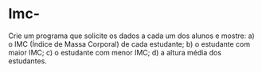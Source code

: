 # Imc-
Crie um programa que solicite os dados a cada um dos alunos e mostre: 
a) o IMC (Índice de Massa Corporal) de cada estudante; 
b) o estudante com maior IMC; 
c) o estudante com menor IMC; 
d) a altura média dos estudantes.

